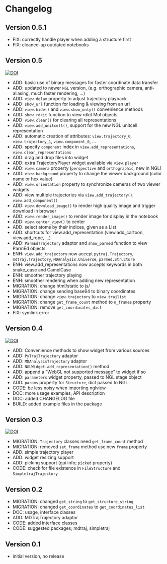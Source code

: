 Changelog
=========

Version 0.5.1
-------------

* FIX: correctly handle player when adding a structure first
* FIX: cleaned-up outdated notebooks


Version 0.5
-----------

[![DOI](https://zenodo.org/badge/doi/10.5281/zenodo.55409.svg)](http://dx.doi.org/10.5281/zenodo.55409)

* ADD: basic use of binary messages for faster coordinate data transfer
* ADD: updated to newer `NGL` version, (e.g. orthographic camera, anti-aliasing, much faster rendering, ...)
* ADD: `view.delay` property to adjust trajectory playback
* ADD: `show_url` function for loading & viewing from an url
* ADD: `view.hide()` and `view.show_only()` convenience methods
* ADD: `show_rdkit` function to view rdkit Mol objects
* ADD: `view.clear()` for clearing all representations
* ADD: `view.add_unitcell()`, support for the new NGL unitcell representation
* ADD: automatic creation of attributes: `view.trajectory_0`, `view.trajectory_1`, `view.component_0`, ...
* ADD: specify `component` index in `view.add_representations`, `view.clear_representations`
* ADD: drag and drop files into widget
* ADD: extra TrajectoryPlayer widget available via `view.player`
* ADD: `view.camera` property (`perspective` and `orthographic`, new in NGL) 
* ADD: `view.background` property to change the viewer background (color name or hex value)
* ADD: `view.orientation` property to synchronize cameras of two viewer widgets
* ADD: view multiple trajectories via `view.add_trajectory()`, `view.add_component()`
* ADD: `view.download_image()` to render high quality image and trigger download in browser
* ADD: `view.render_image()` to render image for display in the notebook
* ADD: `view.center_view()` to center
* ADD: select atoms by their indices, given as a List 
* ADD: shortcuts for view.add_representation (view.add_cartoon, view.add_rope, ...)
* ADD: `ParmEdTrajectory` adaptor and `show_parmed` function to view ParmEd objects
* ENH: `view.add_trajectory` now accept `pytraj.Trajectory`, `mdtraj.Trajectory`, `MDAnalysis.Universe`, `parmed.Structure`
* ENH: view.add_representations now accepts keywords in both snake_case and CamelCase
* ENH: smoother trajectory playing
* ENH: smoother rendering when adding new representation
* MIGRATION: change html/static to js/
* MIGRATION: change sending base64 to binary coordinates
* MIGRATION: change `view.trajectory` to `view.trajlist`
* MIGRATION: change `get_frame_count` method to `n_frames` property
* MIGRATION: remove `get_coordinates_dict`
* FIX: symlink error


Version 0.4
-----------

[![DOI](https://zenodo.org/badge/doi/10.5281/zenodo.46373.svg)](http://dx.doi.org/10.5281/zenodo.46373)

* ADD: Convenience methods to show widget from various sources
* ADD: `PyTrajTrajectory` adaptor
* ADD: `MDAnalysisTrajectory` adaptor
* ADD: `NGLWidget.add_representation()` method
* ADD: append a "WebGL not supported message" to widget if so
* ADD: `parameters` widget property, passed to NGL stage object
* ADD: `params` property for `Structure`, dict passed to NGL
* CODE: be less noisy when importing nglview
* DOC: more usage examples, API description
* DOC: added CHANGELOG file
* BUILD: added example files in the package


Version 0.3
-----------

[![DOI](https://zenodo.org/badge/doi/10.5281/zenodo.44700.svg)](http://dx.doi.org/10.5281/zenodo.44700)

* MIGRATION: `Trajectory` classes need `get_frame_count` method
* MIGRATION: removed `set_frame` method use new `frame` property
* ADD: simple trajectory player
* ADD: widget resizing support
* ADD: picking support (gui info; `picked` property)
* CODE: check for file existence in `FileStructure` and `SimpletrajTrajectory`


Version 0.2
-----------

* MIGRATION: changed `get_string` to `get_structure_string`
* MIGRATION: changed `get_coordinates` to `get_coordinates_list`
* DOC: usage, interface classes
* ADD: MDTrajTrajectory adaptor
* CODE: added interface classes
* CODE: suggested packages; mdtraj, simpletraj


Version 0.1
-----------

* initial version, no release
